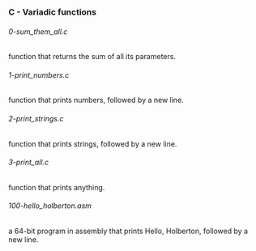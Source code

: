 ### C - Variadic functions

###### 0-sum_them_all.c
 function that returns the sum of all its parameters.

###### 1-print_numbers.c
function that prints numbers, followed by a new line.

###### 2-print_strings.c
 function that prints strings, followed by a new line.

###### 3-print_all.c
function that prints anything.

###### 100-hello_holberton.asm
a 64-bit program in assembly that prints Hello, Holberton, followed by a
 new line.